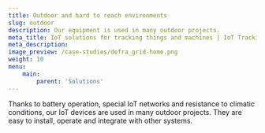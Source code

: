 ```yaml
---
title: Outdoor and hard to reach environments
slug: outdoor
description: Our equipment is used in many outdoor projects. 
meta_title: IoT solutions for tracking things and machines | IoT Tracking
meta_description: 
image_preview: /case-studies/defra_grid-home.png
weight: 10
menu:
    main:
        parent: 'Solutions'
---
```


Thanks to battery operation, special IoT networks and resistance to climatic conditions, our IoT devices are used in many outdoor projects. They are easy to install, operate and integrate with other systems.